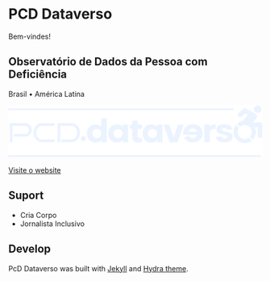 # PCD Dataverso

Bem-vindes!

## Observatório de Dados da Pessoa com Deficiência

Brasil • América Latina

![PCD Dataverso](images/logo-pcd-dataverso-800x164.png)

[Visite o website](https://pcd.dataverso.org)


## Suport

* Cria Corpo
* Jornalista Inclusivo


## Develop

PcD Dataverso was built with [Jekyll](http://jekyllrb.com/) and [Hydra theme](https://github.com/CloudCannon/hydra-jekyll-template).

